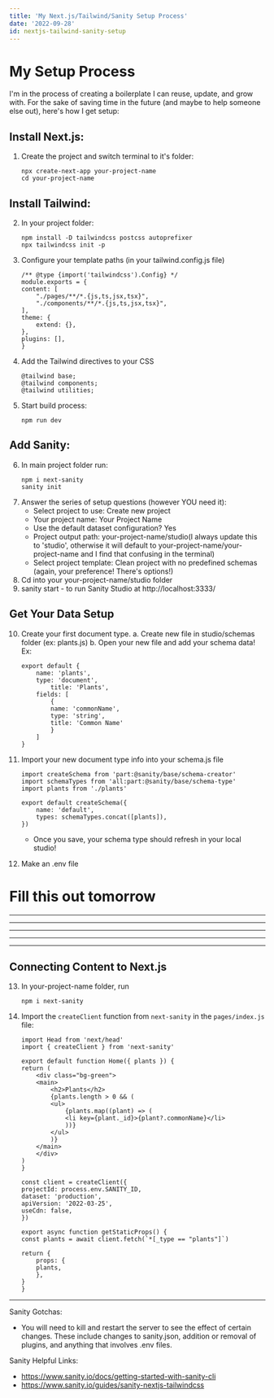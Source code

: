 ```yaml
---
title: 'My Next.js/Tailwind/Sanity Setup Process'
date: '2022-09-28'
id: nextjs-tailwind-sanity-setup
---
```


# My Setup Process
I'm in the process of creating a boilerplate I can reuse, update, and grow with. For the sake of saving time in the future (and maybe to help someone else out), here's how I get setup:

## Install Next.js:
1. Create the project and switch terminal to it's folder:
    ```
    npx create-next-app your-project-name
    cd your-project-name
    ```

## Install Tailwind:
2. In your project folder:
    ```
    npm install -D tailwindcss postcss autoprefixer
    npx tailwindcss init -p
    ```
3. Configure your template paths (in your tailwind.config.js file)

    ```
    /** @type {import('tailwindcss').Config} */
    module.exports = {
    content: [
        "./pages/**/*.{js,ts,jsx,tsx}",
        "./components/**/*.{js,ts,jsx,tsx}",
    ],
    theme: {
        extend: {},
    },
    plugins: [],
    }
    ```


4. Add the Tailwind directives to your CSS
    ```
    @tailwind base;
    @tailwind components;
    @tailwind utilities;
    ```
5. Start build process: 
    ```
    npm run dev
    ```

## Add Sanity:
6. In main project folder run:
    ```
    npm i next-sanity
    sanity init
    ```
7. Answer the series of setup questions (however YOU need it):
    - Select project to use: Create new project
    - Your project name: Your Project Name
    - Use the default dataset configuration? Yes
    - Project output path: your-project-name/studio(I always update this to 'studio', otherwise it will default to your-project-name/your-project-name and I find that confusing in the terminal)
    - Select project template: Clean project with no predefined schemas (again, your preference!  There's options!)
8. Cd into your your-project-name/studio folder
9. sanity start - to run Sanity Studio at http://localhost:3333/

## Get Your Data Setup
10. Create your first document type.
    a. Create new file in studio/schemas folder (ex: plants.js)
    b. Open your new file and add your schema data! Ex:
    ```
    export default {
        name: 'plants',
        type: 'document',
            title: 'Plants',
        fields: [
            {
            name: 'commonName',
            type: 'string',
            title: 'Common Name'
            }
        ]
    }
    ```
11. Import your new document type info into your schema.js file
    ```
    import createSchema from 'part:@sanity/base/schema-creator'
    import schemaTypes from 'all:part:@sanity/base/schema-type'
    import plants from './plants'

    export default createSchema({
        name: 'default',
        types: schemaTypes.concat([plants]),
    })
    ```
    - Once you save, your schema type should refresh in your local studio!

12. Make an .env file
# Fill this out tomorrow
---
---
---
---
---


## Connecting Content to Next.js

13. In your-project-name folder, run 
    ```
    npm i next-sanity
    ```
14. Import the `createClient` function from `next-sanity` in the `pages/index.js` file:
    ```
    import Head from 'next/head'
    import { createClient } from 'next-sanity'

    export default function Home({ plants }) {
    return (
        <div class="bg-green">
        <main>
            <h2>Plants</h2>
            {plants.length > 0 && (
            <ul>
                {plants.map((plant) => (
                <li key={plant._id}>{plant?.commonName}</li>
                ))}
            </ul>
            )}
        </main>
        </div>
    )
    }

    const client = createClient({
    projectId: process.env.SANITY_ID,
    dataset: 'production',
    apiVersion: '2022-03-25',
    useCdn: false,
    })

    export async function getStaticProps() {
    const plants = await client.fetch(`*[_type == "plants"]`)

    return {
        props: {
        plants,
        },
    }
    }
    ```

---

Sanity Gotchas:
- You will need to kill and restart the server to see the effect of certain changes. These include changes to sanity.json, addition or removal of plugins, and anything that involves .env files.

Sanity Helpful Links:
- https://www.sanity.io/docs/getting-started-with-sanity-cli
- https://www.sanity.io/guides/sanity-nextjs-tailwindcss